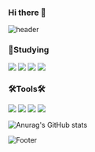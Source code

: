 ### Hi there 👋

![header](https://capsule-render.vercel.app/api?type=waving&color=auto&height=180&section=header&text=Dinmoy&fontSize=50)
<!--
**dinmoy/dinmoy** is a ✨ _special_ ✨ repository because its `README.md` (this file) appears on your GitHub profile.

Here are some ideas to get you started:

- 🔭 I’m currently working on ...
- 🌱 I’m currently learning ...
- 👯 I’m looking to collaborate on ...
- 🤔 I’m looking for help with ...
- 💬 Ask me about ...
- 📫 How to reach me: ...
- 😄 Pronouns: ...
- ⚡ Fun fact: ...
-->
### 📑Studying
<img src="https://img.shields.io/badge/C-A5CD39?style=flat-square&logo=C&logoColor=000000"/> <img src="https://img.shields.io/badge/HTML5-E34F26?style=flat-square&logo=HTML5&logoColor=000000"/> <img src="https://img.shields.io/badge/CSS3-1572B6?style=flat-square&logo=CSS3&logoColor=000000"/>   <img src="https://img.shields.io/badge/JAVA-40AEF0?style=flat-square&logo=JAVA&logoColor=000000"/>

### 🛠️Tools🛠️
<img src="https://img.shields.io/badge/Eclipse IDE-73C3D5?style=flat-square&logo=Eclipse IDE&logoColor=000000"/> <img src="https://img.shields.io/badge/Visual Studio-5C2D91?style=flat-square&logo=Visual Studio&logoColor=000000"/> <img src="https://img.shields.io/badge/Visual Studio Code-007ACC?style=flat-square&logo=Visual Studio Code&logoColor=000000"/> <img src="https://img.shields.io/badge/IntelliJ IDEA-F7A81B?style=flat-square&logo=IntelliJ IDEA&logoColor=000000"/> 

![Anurag's GitHub stats](https://github-readme-stats.vercel.app/api?username=dinmoy&show_icons=true&theme=스타일)

![Footer](https://capsule-render.vercel.app/api?type=waving&color=auto&height=200&section=footer)

